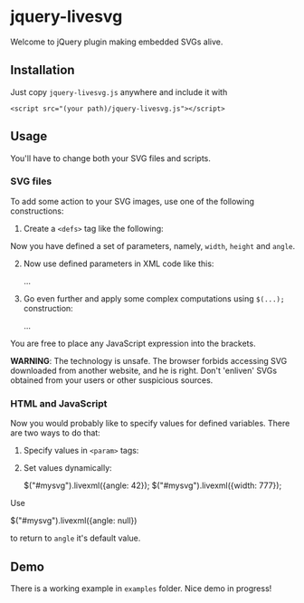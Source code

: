 # jquery-livesvg

Welcome to jQuery plugin making embedded SVGs alive.

## Installation

Just copy `jquery-livesvg.js` anywhere and include it with

    <script src="(your path)/jquery-livesvg.js"></script>


## Usage

You'll have to change both your SVG files and scripts.

### SVG files

To add some action to your SVG images, use one of the following constructions:

1) Create a `<defs>` tag like the following:

    <defs>
      <ref id="width"  default="100"/>
      <ref id="height" default="100"/>
      <ref id="angle"  default="30.0"/>
    </defs>


Now you have defined a set of parameters, namely, `width`, `height` and `angle`.

2) Now use defined parameters in XML code like this:

    <g transform="rotate(#angle)">
      ...
    </g>


3) Go even further and apply some complex computations using `$(...);` construction:

    <g transform="rotate(#alpha $(#width/2); $(#height/2);)">
      ...
    </g>


You are free to place any JavaScript expression into the brackets.

**WARNING**: The technology is unsafe. The browser forbids accessing SVG
downloaded from another website, and he is right. Don't 'enliven' SVGs obtained
from your users or other suspicious sources.

### HTML and JavaScript

Now you would probably like to specify values for defined variables. There are
two ways to do that:

1) Specify values in `<param>` tags:

    <object type="image/svg+xml" data="rectangle.svg">
      <param name="width"  value="177" /><!-- any values here -->
      <param name="height" value="108" />
    </object>


2) Set values dynamically:

    $("#mysvg").livexml({angle: 42});
    $("#mysvg").livexml({width: 777});

Use

   $("#mysvg").livexml({angle: null})

to return to `angle` it's default value.

## Demo

There is a working example in `examples` folder. Nice demo in progress!
